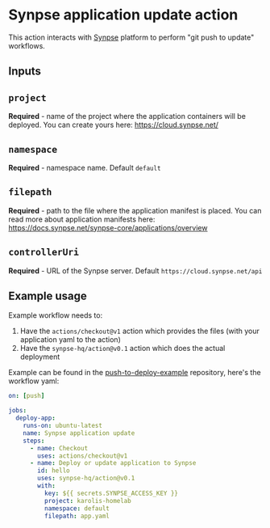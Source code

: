 # Synpse application update action

This action interacts with [Synpse](https://synpse.net) platform to perform "git push to update" workflows.

## Inputs

## `project`

**Required** - name of the project where the application containers will be deployed. You can create yours here: https://cloud.synpse.net/

## `namespace`

**Required** - namespace name. Default `default`

## `filepath`

**Required** - path to the file where the application manifest is placed. You can read more about application manifests here: https://docs.synpse.net/synpse-core/applications/overview

## `controllerUri`

**Required** - URL of the Synpse server. Default `https://cloud.synpse.net/api`

## Example usage

Example workflow needs to:
1. Have the `actions/checkout@v1` action which provides the files (with your application yaml to the action)
2. Have the `synpse-hq/action@v0.1` action which does the actual deployment

Example can be found in the [push-to-deploy-example](https://github.com/synpse-hq/push-to-deploy-example) repository, here's the workflow yaml:

```yaml
on: [push]

jobs:
  deploy-app:
    runs-on: ubuntu-latest
    name: Synpse application update
    steps:
      - name: Checkout
        uses: actions/checkout@v1
      - name: Deploy or update application to Synpse
        id: hello
        uses: synpse-hq/action@v0.1
        with:
          key: ${{ secrets.SYNPSE_ACCESS_KEY }}
          project: karolis-homelab
          namespace: default
          filepath: app.yaml          

```
